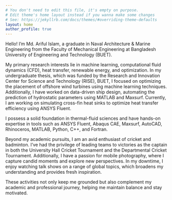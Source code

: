 ```yaml
---
# You don't need to edit this file, it's empty on purpose.
# Edit theme's home layout instead if you wanna make some changes
# See: https://jekyllrb.com/docs/themes/#overriding-theme-defaults
layout: home
author_profile: true
---
```

Hello! I’m Md. Ariful Islam, a graduate in Naval Architecture & Marine Engineering from the Faculty of Mechanical Engineering at Bangladesh University of Engineering and Technology (BUET).

My primary research interests lie in machine learning, computational fluid dynamics (CFD), heat transfer, renewable energy, and optimization. In my undergraduate thesis, which was funded by the Research and Innovation Center for Science and Technology (RISE), BUET, I focused on optimizing the placement of offshore wind turbines using machine learning techniques. Additionally, I have worked on data-driven ship design, automating the prediction of hydrostatic parameters using MATLAB and Maxsurf. Currently, I am working on simulating cross-fin heat sinks to optimize heat transfer efficiency using ANSYS Fluent.

I possess a solid foundation in thermal-fluid sciences and have hands-on expertise in tools such as ANSYS Fluent, Abaqus CAE, Maxsurf, AutoCAD, Rhinoceros, MATLAB, Python, C++, and Fortran.

Beyond my academic pursuits, I am an avid enthusiast of cricket and badminton. I’ve had the privilege of leading teams to victories as the captain in both the University Hall Cricket Tournament and the Departmental Cricket Tournament. Additionally, I have a passion for mobile photography, where I capture candid moments and explore new perspectives. In my downtime, I enjoy watching talk shows on a range of global topics, which broadens my understanding and provides fresh inspiration.

These activities not only keep me grounded but also complement my academic and professional journey, helping me maintain balance and stay motivated.


